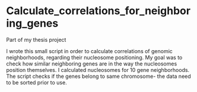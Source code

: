 # Calculate_correlations_for_neighboring_genes
Part of my thesis project

I wrote this small script in order to calculate correlations of genomic neighborhoods, regarding their nucleosome positioning. My goal was to check how similar neighboring genes are in the way the nucleosomes position themselves. I calculated nucleosomes for 10 gene neighborhoods. The script checks if the genes belong to same chromosome- the data need to be sorted prior to use.
